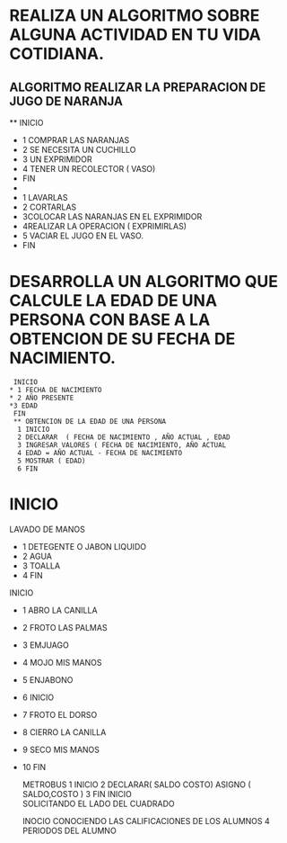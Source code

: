 # REALIZA UN ALGORITMO SOBRE ALGUNA ACTIVIDAD EN TU VIDA COTIDIANA.
##  ALGORITMO REALIZAR LA PREPARACION DE JUGO DE NARANJA 
** INICIO 
* 1 COMPRAR LAS NARANJAS
* 2 SE NECESITA UN CUCHILLO 
* 3 UN EXPRIMIDOR 
* 4 TENER UN  RECOLECTOR ( VASO) 
* FIN
*   
* 1 LAVARLAS 
* 2 CORTARLAS 
* 3COLOCAR LAS NARANJAS EN EL EXPRIMIDOR 
* 4REALIZAR LA OPERACION ( EXPRIMIRLAS)
* 5 VACIAR EL JUGO EN EL VASO. 
* FIN







# DESARROLLA UN ALGORITMO QUE CALCULE LA EDAD DE UNA PERSONA CON BASE A LA OBTENCION DE SU FECHA DE NACIMIENTO.
     INICIO 
    * 1 FECHA DE NACIMIENTO 
    * 2 AÑO PRESENTE 
    *3 EDAD 
     FIN
     ** OBTENCION DE LA EDAD DE UNA ṔERSONA 
      1 INICIO 
      2 DECLARAR  ( FECHA DE NACIMIENTO , AÑO ACTUAL , EDAD 
      3 INGRESAR VALORES ( FECHA DE NACIMIENTO, AÑO ACTUAL 
      4 EDAD = AÑO ACTUAL - FECHA DE NACIMIENTO 
      5 MOSTRAR ( EDAD) 
      6 FIN 
      
# INICIO 
LAVADO DE MANOS 
* 1 DETEGENTE O JABON LIQUIDO 
* 2 AGUA 
* 3 TOALLA 
* 4 FIN 


INICIO 
* 1 ABRO LA CANILLA
* 2 FROTO LAS PALMAS
* 3 EMJUAGO 
* 4 MOJO MIS MANOS 
* 5 ENJABONO 
* 6 INICIO 
* 7 FROTO EL DORSO 
* 8 CIERRO LA CANILLA 
* 9 SECO MIS MANOS 
* 10 FIN
    
    METROBUS 
    1 INICIO 
    2 DECLARAR( SALDO COSTO) 
    ASIGNO ( SALDO,COSTO )
    3 FIN 
    INICIO  
    SOLICITANDO EL LADO DEL CUADRADO
    
    INOCIO 
 CONOCIENDO LAS CALIFICACIONES DE LOS ALUMNOS  4 PERIODOS DEL ALUMNO 
    
    
    
    
    
